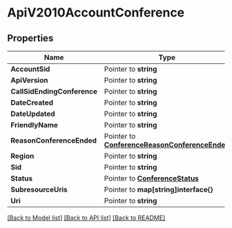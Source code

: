 # ApiV2010AccountConference

## Properties
Name | Type | Notes
------------ | ------------- | -------------
**AccountSid** | Pointer to **string** | 
**ApiVersion** | Pointer to **string** | 
**CallSidEndingConference** | Pointer to **string** | 
**DateCreated** | Pointer to **string** | 
**DateUpdated** | Pointer to **string** | 
**FriendlyName** | Pointer to **string** | 
**ReasonConferenceEnded** | Pointer to [**ConferenceReasonConferenceEnded**](conference_reason_conference_ended.md) | 
**Region** | Pointer to **string** | 
**Sid** | Pointer to **string** | 
**Status** | Pointer to [**ConferenceStatus**](conference_status.md) | 
**SubresourceUris** | Pointer to **map[string]interface{}** | 
**Uri** | Pointer to **string** | 

[[Back to Model list]](../README.md#documentation-for-models) [[Back to API list]](../README.md#documentation-for-api-endpoints) [[Back to README]](../README.md)


